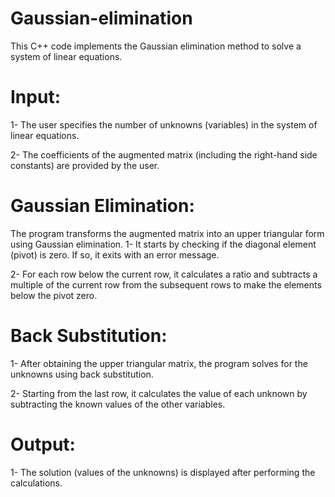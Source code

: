 # Gaussian-elimination
This C++ code implements the Gaussian elimination method to solve a system of linear equations.

# Input:
1- The user specifies the number of unknowns (variables) in the system of linear equations.

2- The coefficients of the augmented matrix (including the right-hand side constants) are provided by the user.
# Gaussian Elimination:
The program transforms the augmented matrix into an upper triangular form using Gaussian elimination.
1- It starts by checking if the diagonal element (pivot) is zero. If so, it exits with an error message.

2- For each row below the current row, it calculates a ratio and subtracts a multiple of the current row from the subsequent rows to make the elements below the pivot zero.
# Back Substitution:
1- After obtaining the upper triangular matrix, the program solves for the unknowns using back substitution.

2- Starting from the last row, it calculates the value of each unknown by subtracting the known values of the other variables.
# Output:
1- The solution (values of the unknowns) is displayed after performing the calculations.

